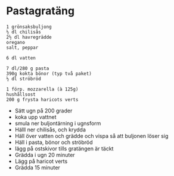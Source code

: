 # Pastagratäng

    1 grönsaksbuljong
    ½ dl chilisås
    2½ dl havregrädde
    oregano
    salt, peppar

    6 dl vatten

    7 dl/280 g pasta
    390g kokta bönor (typ två paket)
    ½ dl ströbröd

    1 förp. mozzarella (à 125g)
    hushållsost
    200 g frysta haricots verts

* Sätt ugn på 200 grader
* koka upp vattnet
* smula ner buljontärning i ugnsform
* Hälll ner chilisås, och krydda
* Häll över vatten och grädde och vispa så att buljonen löser sig
* Häll i pasta, bönor och ströbröd
* lägg på ostskivor tills gratängen är täckt
* Grädda i ugn 20 minuter
* Lägg på haricot verts
* Grädda 15 minuter
